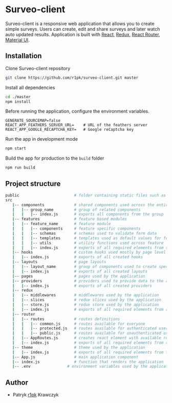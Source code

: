 # Surveo-client

Surveo-client is a responsive web application that allows you to create simple surveys. Users can create, edit and share surveys and later watch auto updated results.
Application is built with [React](https://reactjs.org/), [Redux](https://redux.js.org/), [React Router](https://reacttraining.com/react-router/), [Material UI](https://mui.com/).

## Installation

Clone Surveo-client repository

```bash
git clone https://github.com/r1pk/surveo-client.git master
```

Install all dependencies

```bash
cd ./master
npm install
```

Before running the application, configure the environment variables.

```env
GENERATE_SOURCEMAP=false
REACT_APP_FEATHERS_SERVER_URL=    # URL of the feathers server
REACT_APP_GOOGLE_RECAPTCHA_KEY=   # Google reCaptcha key
```

Run the app in development mode

```bash
npm start
```

Build the app for production to the `build` folder

```bash
npm run build
```

## Project structure

```bash
public                        # folder containing static files such as index.html
src
   |-- components             # shared components used across the entire application
   |   |-- group_name         # group of related components
   |   |   |-- index.js       # exports all components from the group
   |-- features               # feature based modules
   |   |-- feature_name       # feature module
   |   |   |-- components     # feature specific components
   |   |   |-- schemas        # schemas used to validate form data
   |   |   |-- templates      # templates used as default values for form fields
   |   |   |-- utils          # utility functions used across feature
   |   |   |-- index.js       # exports of all required elements from specific feature
   |-- hooks                  # custom hooks used mostly by page level components
   |   |-- index.js           # exports of all created hooks
   |-- layouts                # page layouts
   |   |-- layout_name        # group of components used to create specific layout
   |   |-- index.js           # exports of all created layouts
   |-- pages                  # pages used by the application
   |-- providers              # providers used to provide data to the application
   |   |-- index.js           # exports of all created providers
   |-- redux
   |   |-- middlewares        # middlewares used by the application
   |   |-- slices             # redux slices used by the application
   |   |-- store.js           # redux store used by the application
   |   |-- index.js           # exports of all required elements from redux
   |-- router
   |   |-- routes             # routes definitions
   |   |   |-- common.js      # routes available for everyone
   |   |   |-- protected.js   # routes available for authenticated users
   |   |   |-- public.js      # routes available for unauthenticated users
   |   |-- AppRoutes.js       # creates react element with available routes
   |   |-- index.js           # exports of all required elements from router
   |-- theme                  # theme used by the application
   |   |-- index.js           # exports of all required elements from theme
   |-- App.js                 # main application component
   |-- index.js               # function that renders the application
   |-- .env                # environment variables used by the application
```

## Author

- Patryk [r1pk](https://github.com/r1pk) Krawczyk
